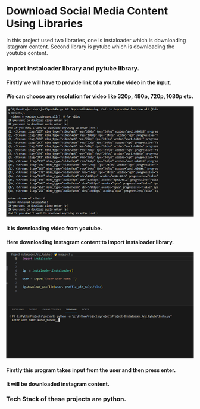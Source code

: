 # Download Social Media Content Using Libraries
In this project used two libraries, one is instaloader which is downloading istagram content. Second library is pytube which is downloading the youtube content.

### Import instaloader library and pytube library.

#### Firstly we will have to provide link of a youtube video in the input. 
#### We can choose any resolution for video like 320p, 480p, 720p, 1080p etc.

![App Screenshot](https://github.com/karan2782/Project-Instaloader_And_Pytube/blob/main/Screenshot%202024-02-23%20171903.png)
#### It is downloading video from youtube.




#### Here downloading Instagram content to import instaloader library.
![App Screenshot](https://github.com/karan2782/Project-Instaloader_And_Pytube/blob/main/Screenshot%202024-02-23%20172957.png)
#### Firstly this program takes input from the user and then press enter.
#### It will be downloaded instagram content.


### Tech Stack of these projects are python.

